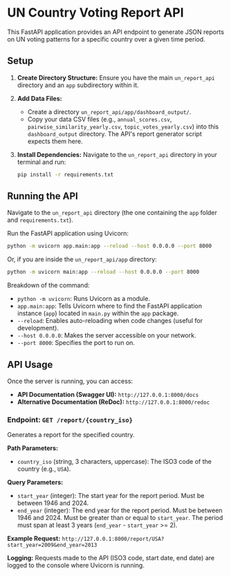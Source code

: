 # UN Country Voting Report API

This FastAPI application provides an API endpoint to generate JSON reports on UN voting patterns for a specific country over a given time period.

## Setup

1.  **Create Directory Structure:**
    Ensure you have the main `un_report_api` directory and an `app` subdirectory within it.

2.  **Add Data Files:**
    -   Create a directory `un_report_api/app/dashboard_output/`.
    -   Copy your data CSV files (e.g., `annual_scores.csv`, `pairwise_similarity_yearly.csv`, `topic_votes_yearly.csv`) into this `dashboard_output` directory. The API's report generator script expects them here.

3.  **Install Dependencies:**
    Navigate to the `un_report_api` directory in your terminal and run:
    ```bash
    pip install -r requirements.txt
    ```

## Running the API

Navigate to the `un_report_api` directory (the one containing the `app` folder and `requirements.txt`).

Run the FastAPI application using Uvicorn:

```bash
python -m uvicorn app.main:app --reload --host 0.0.0.0 --port 8000
```

Or, if you are inside the `un_report_api/app` directory:
```bash
python -m uvicorn main:app --reload --host 0.0.0.0 --port 8000
```

Breakdown of the command:
- `python -m uvicorn`: Runs Uvicorn as a module.
- `app.main:app`: Tells Uvicorn where to find the FastAPI application instance (`app`) located in `main.py` within the `app` package.
- `--reload`: Enables auto-reloading when code changes (useful for development).
- `--host 0.0.0.0`: Makes the server accessible on your network.
- `--port 8000`: Specifies the port to run on.

## API Usage

Once the server is running, you can access:

-   **API Documentation (Swagger UI):** `http://127.0.0.1:8000/docs`
-   **Alternative Documentation (ReDoc):** `http://127.0.0.1:8000/redoc`

### Endpoint: `GET /report/{country_iso}`

Generates a report for the specified country.

**Path Parameters:**
-   `country_iso` (string, 3 characters, uppercase): The ISO3 code of the country (e.g., `USA`).

**Query Parameters:**
-   `start_year` (integer): The start year for the report period. Must be between 1946 and 2024.
-   `end_year` (integer): The end year for the report period. Must be between 1946 and 2024. Must be greater than or equal to `start_year`. The period must span at least 3 years (`end_year` - `start_year` >= 2).

**Example Request:**
`http://127.0.0.1:8000/report/USA?start_year=2009&end_year=2013`

**Logging:**
Requests made to the API (ISO3 code, start date, end date) are logged to the console where Uvicorn is running. 